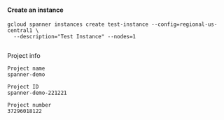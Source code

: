 
#### Create an instance 


```
gcloud spanner instances create test-instance --config=regional-us-central1 \
  --description="Test Instance" --nodes=1


```

Project info

```
Project name
spanner-demo

Project ID
spanner-demo-221221

Project number
37296018122

``` 